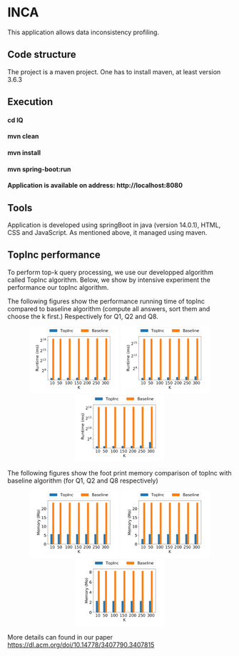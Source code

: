 # INCA 
This application allows data inconsistency profiling.

## Code structure

The project is a maven project. One has to install maven, at least version 3.6.3

## Execution 
#### cd IQ
####  mvn clean
####  mvn install
####  mvn spring-boot:run
####  Application is available on address: http://localhost:8080

## Tools 
Application is developed using springBoot in java (version 14.0.1), HTML, CSS and JavaScript. As mentioned above, it managed using maven.


## TopInc performance
To perform top-k query processing, we use our developped algorithm called TopInc algorithm. Below, we show by intensive experiment the performance our topInc algorithm.

The following figures show the performance running time of topInc compared to baseline algorithm (compute all answers, sort them and choose the k first.) Respectively for Q1, Q2 and Q8.

<p align="center">
  <img src="https://github.com/oussissa123/INCA/blob/master/time_Q1-1.png" width="200" alt="time running query Q1">
  <img src="https://github.com/oussissa123/INCA/blob/master/time_Q2-1.png" width="200" alt="time running query Q2">
  <img src="https://github.com/oussissa123/INCA/blob/master/time_Q8-1.png" width="200" alt="time running query Q8">
</p>

The following figures show the  foot print memory comparison of topInc with baseline algorithm (for Q1, Q2 and Q8 respectively)


<p align="center">
  <img src="https://github.com/oussissa123/INCA/blob/master/memory_Q1-1.png" width="200" alt="fp.memory query Q1">
  <img src="https://github.com/oussissa123/INCA/blob/master/memory_Q2-1.png" width="200" alt="fp.memory query Q2">
  <img src="https://github.com/oussissa123/INCA/blob/master/memory_Q8-1.png" width="200" alt="fp.memory query Q8">
</p>


More details can found in our paper https://dl.acm.org/doi/10.14778/3407790.3407815
